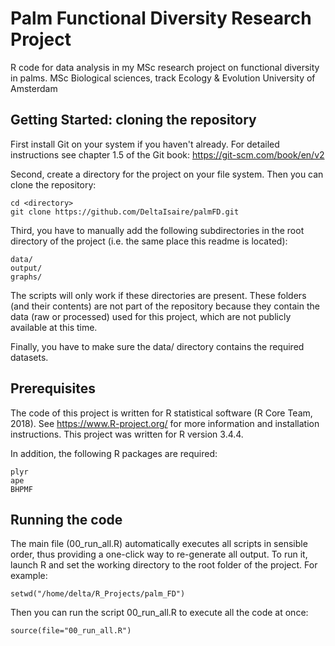 # Palm Functional Diversity Research Project

R code for data analysis in my MSc research project on functional diversity in palms. 
MSc Biological sciences, track Ecology & Evolution
University of Amsterdam

## Getting Started: cloning the repository

First install Git on your system if you haven't already. For detailed instructions see chapter 1.5 of the Git book: https://git-scm.com/book/en/v2

Second, create a directory for the project on your file system.
Then you can clone the repository:
```
cd <directory>
git clone https://github.com/DeltaIsaire/palmFD.git
```

Third, you have to manually add the following subdirectories in the root directory of the project (i.e. the same place this readme is located):
```
data/
output/
graphs/
```
The scripts will only work if these directories are present.
These folders (and their contents) are not part of the repository because they contain the data (raw or processed) used for this project, which are not publicly available at this time.

Finally, you have to make sure the data/ directory contains the required datasets.

## Prerequisites

The code of this project is written for R statistical software (R Core Team, 2018).
See https://www.R-project.org/ for more information and installation instructions. This project was written for R version 3.4.4.

In addition, the following R packages are required:
```
plyr
ape
BHPMF
```

## Running the code

The main file (00_run_all.R) automatically executes all scripts in sensible order,
thus providing a one-click way to re-generate all output. To run it, launch R and set the working directory to the root folder of the project. For example:
```
setwd("/home/delta/R_Projects/palm_FD")
```

Then you can run the script 00_run_all.R to execute all the code at once:
```
source(file="00_run_all.R")
```

